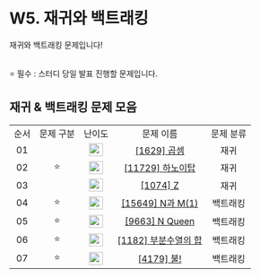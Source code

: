 # W5. 재귀와 백트래킹

재귀와 백트래킹 문제입니다!

 <br/>
⭐ 필수 : 스터디 당일 발표 진행할 문제입니다.
 <br/>

## 재귀 & 백트래킹 문제 모음

<table>
<tbody>
<tr>
<td align="center">순서</td>
<td align="center">문제 구분</td>
<td align="center">난이도</td>
<td align="center">문제 이름</td>
<td align="center">문제 분류</td>

</tr>
<tr>
<td align="center">01</td>
<td align="center"></td>
<td align="center"><img src="https://d2gd6pc034wcta.cloudfront.net/tier/10.svg" width="25px" height="23px" /></td>
<td align="center"><a href="https://www.acmicpc.net/problem/1629">[1629] 곱셈</a></td>
<td align="center">재귀</td>

</tr>
<tr>
<td align="center">02</td>
<td align="center">⭐</td>
<td align="center"><img src="https://d2gd6pc034wcta.cloudfront.net/tier/10.svg" width="25px" height="23px" /></td>
<td align="center"><a href="https://www.acmicpc.net/problem/11729">[11729] 하노이탑 </a></td>
<td align="center">재귀</td>


</tr>
<tr>
<td align="center">03</td>
<td align="center"></td>
<td align="center"><img src="https://d2gd6pc034wcta.cloudfront.net/tier/10.svg" width="25px" height="23px" /></td>
<td align="center"><a href="https://www.acmicpc.net/problem/1074">[1074] Z </a></td>
<td align="center">재귀</td>

</tr>
<tr>
<td align="center">04</td>
<td align="center">⭐</td>
<td align="center"><img src="https://d2gd6pc034wcta.cloudfront.net/tier/8.svg" width="25px" height="23px" /></td>
<td align="center"><a href="https://www.acmicpc.net/problem/15649">[15649] N과 M(1)</a></td>
<td align="center">백트래킹</td>


</tr>
<tr>
<td align="center">05</td>
<td align="center">⭐</td>
<td align="center"><img src="https://d2gd6pc034wcta.cloudfront.net/tier/12.svg" width="25px" height="23px" /></td>
<td align="center"><a href="https://www.acmicpc.net/problem/9663">[9663] N Queen</a></td>
<td align="center">백트래킹</td>

</tr>
<tr>
<td align="center">06</td>
<td align="center">⭐</td>
<td align="center"><img src="https://d2gd6pc034wcta.cloudfront.net/tier/9.svg" width="25px" height="23px" /></td>
<td align="center"><a href="https://www.acmicpc.net/problem/1182">[1182] 부분수열의 합 </a></td>
<td align="center">백트래킹</td>

</tr>
<tr>
<td align="center">07</td>
<td align="center">⭐</td>
<td align="center"><img src="https://d2gd6pc034wcta.cloudfront.net/tier/12.svg" width="25px" height="23px" /></td>
<td align="center"><a href="https://www.acmicpc.net/problem/4179">[4179] 불! </a></td>
<td align="center">백트래킹</td>

</tr>

</tbody>
</table>
